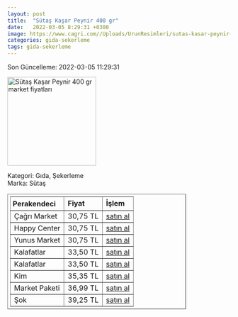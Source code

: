 ```yaml
---
layout: post
title:  "Sütaş Kaşar Peynir 400 gr"
date:   2022-03-05 8:29:31 +0300
image: https://www.cagri.com//Uploads/UrunResimleri/sutas-kasar-peynir-400-gr-464e.jpg
categories: gida-sekerleme
tags: gida-sekerleme
---
```


Son Güncelleme: 2022-03-05 11:29:31

<img src="https://www.cagri.com//Uploads/UrunResimleri/sutas-kasar-peynir-400-gr-464e.jpg" width="200" alt="Sütaş Kaşar Peynir 400 gr market fiyatları" />

Kategori: Gıda, Şekerleme
<br />
Marka: Sütaş

<table border="1" style="padding: 5px;width:80%;">
  <tr>
    <td style="padding: 5px;"><strong>Perakendeci</strong></td>
    <td><strong>Fiyat</strong></td>
    <td><strong>İşlem</strong></td>
  </tr>
  <tr>
              <td>Çağrı Market</td>
              <td>30,75 TL</td>
              <td><a target="_blank" href="https://www.cagri.com/sutas-kasar-peynir-400-gr">satın al</a></td>
            </tr><tr>
              <td>Happy Center</td>
              <td>30,75 TL</td>
              <td><a target="_blank" href="https://www.happycenter.com.tr/sutas-kasar-peynir-400-gr">satın al</a></td>
            </tr><tr>
              <td>Yunus Market</td>
              <td>30,75 TL</td>
              <td><a target="_blank" href="https://www.yunusonline.com/product/sutas-kasar-400-gr/df11ca87-3d2a-41c7-bd34-7c490c33df70">satın al</a></td>
            </tr><tr>
              <td>Kalafatlar</td>
              <td>33,50 TL</td>
              <td><a target="_blank" href="https://www.kalafatlar.com/urun/sutas-kasar-peyniri-400-gr">satın al</a></td>
            </tr><tr>
              <td>Kalafatlar</td>
              <td>33,50 TL</td>
              <td><a target="_blank" href="https://www.kalafatlar.com/urun/sutas-kasar-peyniri-400-gr">satın al</a></td>
            </tr><tr>
              <td>Kim</td>
              <td>35,35 TL</td>
              <td><a target="_blank" href="https://www.kimgeldi.com/sutas-taze-kasar-400-gr">satın al</a></td>
            </tr><tr>
              <td>Market Paketi</td>
              <td>36,99 TL</td>
              <td><a target="_blank" href="https://www.marketpaketi.com.tr/sutas-kasar-peynir-400-gr-p-1043">satın al</a></td>
            </tr><tr>
              <td>Şok</td>
              <td>39,25 TL</td>
              <td><a target="_blank" href="https://www.sokmarket.com.tr/kasar-peyniri-500-gr-p-3662/">satın al</a></td>
            </tr>
</table>
